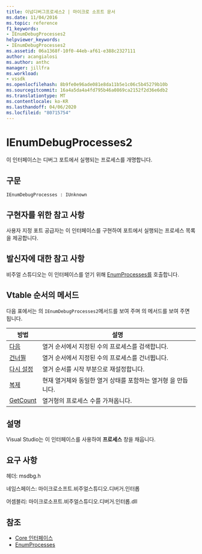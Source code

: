 ```yaml
---
title: 이넘디버그프로세스2 | 마이크로 소프트 문서
ms.date: 11/04/2016
ms.topic: reference
f1_keywords:
- IEnumDebugProcesses2
helpviewer_keywords:
- IEnumDebugProcesses2
ms.assetid: 06a1368f-10f0-44eb-af61-e388c2327111
author: acangialosi
ms.author: anthc
manager: jillfra
ms.workload:
- vssdk
ms.openlocfilehash: 8b9fe0e96ade081e8da11b5e1c06c5b45279b10b
ms.sourcegitcommit: 16a4a5da4a4fd795b46a0869ca2152f2d36e6db2
ms.translationtype: MT
ms.contentlocale: ko-KR
ms.lasthandoff: 04/06/2020
ms.locfileid: "80715754"
---
```

# <a name="ienumdebugprocesses2"></a>IEnumDebugProcesses2
이 인터페이스는 디버그 포트에서 실행되는 프로세스를 개명합니다.

## <a name="syntax"></a>구문

```
IEnumDebugProcesses : IUnknown
```

## <a name="notes-for-implementers"></a>구현자를 위한 참고 사항
 사용자 지정 포트 공급자는 이 인터페이스를 구현하여 포트에서 실행되는 프로세스 목록을 제공합니다.

## <a name="notes-for-callers"></a>발신자에 대한 참고 사항
 비주얼 스튜디오는 이 인터페이스를 얻기 위해 [EnumProcesses를](../../../extensibility/debugger/reference/idebugport2-enumprocesses.md) 호출합니다.

## <a name="methods-in-vtable-order"></a>Vtable 순서의 메서드
 다음 표에서는 의 `IEnumDebugProcesses2`메서드를 보여 주며 의 메서드를 보여 주면 됩니다.

|방법|설명|
|------------|-----------------|
|[다음](../../../extensibility/debugger/reference/ienumdebugprocesses2-next.md)|열거 순서에서 지정된 수의 프로세스를 검색합니다.|
|[건너뛸](../../../extensibility/debugger/reference/ienumdebugprocesses2-skip.md)|열거 순서에서 지정된 수의 프로세스를 건너뜁니다.|
|[다시 설정](../../../extensibility/debugger/reference/ienumdebugprocesses2-reset.md)|열거 순서를 시작 부분으로 재설정합니다.|
|[복제](../../../extensibility/debugger/reference/ienumdebugprocesses2-clone.md)|현재 열거체와 동일한 열거 상태를 포함하는 열거형 을 만듭니다.|
|[GetCount](../../../extensibility/debugger/reference/ienumdebugprocesses2-getcount.md)|열거형의 프로세스 수를 가져옵니다.|

## <a name="remarks"></a>설명
 Visual Studio는 이 인터페이스를 사용하여 **프로세스** 창을 채웁니다.

## <a name="requirements"></a>요구 사항
 헤더: msdbg.h

 네임스페이스: 마이크로소프트.비주얼스튜디오.디버거.인터롭

 어셈블리: 마이크로소프트.비주얼스튜디오.디버거.인터롭.dll

## <a name="see-also"></a>참조
- [Core 인터페이스](../../../extensibility/debugger/reference/core-interfaces.md)
- [EnumProcesses](../../../extensibility/debugger/reference/idebugport2-enumprocesses.md)
